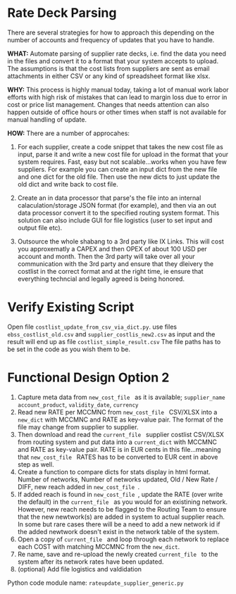 # Rate Deck Parsing
There are several strategies for how to approach this depending on the number of accounts and frequency of updates that you have to handle. 

**WHAT:** Automate parsing of supplier rate decks, i.e. find the data you need in the files and convert it to a format that your system accepts to upload. The assumptions is that the cost lists from suppliers are sent as email attachments in either CSV or any kind of spreadsheet format like xlsx. 

**WHY:** This process is highly manual today, taking a lot of manual work labor efforts with high risk of mistakes that can lead to margin loss due to error in cost or price list management. Changes that needs attention can also happen outside of office hours or other times when staff is not available for manual handling of update. 

**HOW:**
There are a number of approcahes: 

1. For each supplier, create a code snippet that takes the new cost file as input, parse it and write a new cost file for upload in the format that your system requires. Fast, easy but not scalable...works when you have few suppliers. For example you can create an input dict from the new file and one dict for the old file. Then use the new dicts to just update the old dict and write back to cost file. 

2. Create an in data processor that parse's the file into an internal calaculation/storage JSON format (for example), and then via an out data processor convert it to the specified routing system format. This solution can also include GUI for file logistics (user to set input and output file etc). 

3. Outsource the whole shabang to a 3rd party like IX Links. This will cost you approxematly a CAPEX and then OPEX of about 100 USD per account and month. Then the 3rd party will take over all your communication with the 3rd party and ensure that they dleivery the costlist in the correct format and at the right time, ie ensure that everything techncial and legally agreed is being honored. 


# Verify Existing Script #

Open file `costlist_update_from_csv_via_dict.py`. use files `ebss_costlist_old.csv` and `supplier_costlis_new2.csv` as input and the result will end up as file `costlist_simple_result.csv` The file paths has to be set in the code as you wish them to be. 

# Functional Design Option 2 # 

1. Capture meta data from `new_cost_file ` as it is available; `supplier_name` `account_product`, `validity_date`, `currency`
2. Read new RATE per MCCMNC from `new_cost_file ` CSV/XLSX into a ` new_dict ` with MCCMNC and RATE as key-value pair. The format of the file may change from supplier to supplier. 
3. Then download and read the `current_file ` supplier costlist CSV/XLSX from routing system and put data into a ` current_dict ` with MCCMNC and RATE as key-value pair. RATE is in EUR cents in this file...meaning that `new_cost_file ` RATES has to be converted to EUR cent in above step as well. 
4. Create a function to compare dicts for stats display in html format. Number of networks, Number of networks updated, Old / New Rate / DIFF, new reach added in `new_cost_file `. 
5. If added reach is found in `new_cost_file `, update the RATE (over write the default) in the `current_file ` as you would for an existining network. However, new reach needs to be flagged to the Routing Team to ensure that the new newtwork(s) are added in system to actual supplier reach. In some but rare cases there will be a need to add a new network id if the added newtwork doesn't exist in the network table of the system.
6. Open a copy of `current_file ` and loop through each network to replace each COST with matching MCCMNC from the ` new_dict `. 
7. Re name, save and re-upload the newly created `current_file ` to the system after its network rates have been updated. 
8. (optional) Add file logistics and valdidation

Python code module name: `rateupdate_supplier_generic.py`
